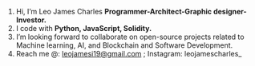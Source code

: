 1. Hi, I’m Leo James Charles **Programmer-Architect-Graphic designer-Investor.** 
2. I code with **Python, JavaScript, Solidity.**
3. I’m looking forward to collaborate on open-source projects related to Machine learning, AI, and Blockchain and Software Development.
4. Reach me @: leojamesi19@gmail.com ; Instagram: leojamescharles_

